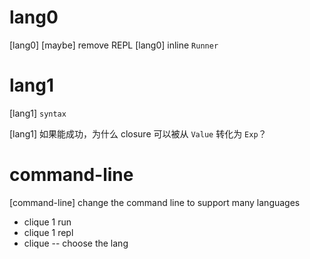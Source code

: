 # lang0

[lang0] [maybe] remove REPL
[lang0] inline `Runner`

# lang1

[lang1] `syntax`

[lang1] 如果能成功，为什么 closure 可以被从 `Value` 转化为 `Exp`？

# command-line

[command-line] change the command line to support many languages

- clique 1 run
- clique 1 repl
- clique -- choose the lang

